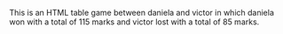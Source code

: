 This is an HTML table game between daniela and victor in which daniela won with a total of 115 marks and victor lost with a total of 85 marks. 
